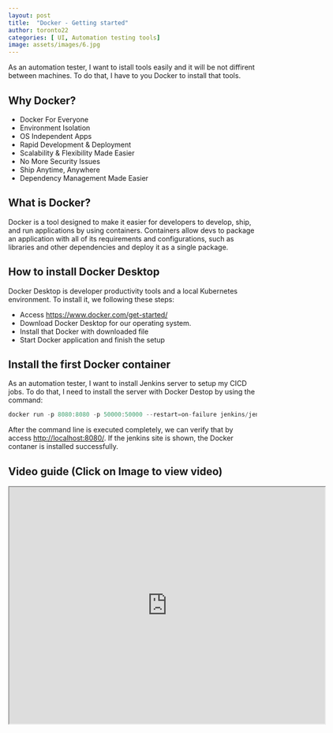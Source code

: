 ```yaml
---
layout: post
title:  "Docker - Getting started"
author: toronto22
categories: [ UI, Automation testing tools]
image: assets/images/6.jpg
---
```


As an automation tester, I want to istall tools easily and it will be not diffirent between machines. To do that, I have to you Docker to install that tools.

## Why Docker?

- Docker For Everyone
- Environment Isolation
- OS Independent Apps
- Rapid Development & Deployment
- Scalability & Flexibility Made Easier
- No More Security Issues
- Ship Anytime, Anywhere
- Dependency Management Made Easier

## What is Docker?

Docker is a tool designed to make it easier for developers to develop, ship, and run applications by using containers. Containers allow devs to package an application with all of its requirements and configurations, such as libraries and other dependencies and deploy it as a single package.

## How to install Docker Desktop

Docker Desktop is developer productivity tools and a local Kubernetes environment. To install it, we following these steps:

- Access <https://www.docker.com/get-started/>
- Download Docker Desktop for our operating system.
- Install that Docker with downloaded file
- Start Docker application and finish the setup

## Install the first Docker container

As an automation tester, I want to install Jenkins server to setup my CICD jobs. To do that, I need to install the server with Docker Destop by using the command:

```js
docker run -p 8080:8080 -p 50000:50000 --restart=on-failure jenkins/jenkins:lts-jdk11
```

After the command line is executed completely, we can verify that by access <http://localhost:8080/>. If the jenkins site is shown, the Docker contaner is installed successfully.

## Video guide (Click on Image to view video)

<iframe
    width="640"
    height="480"
    src="https://www.youtube.com/embed/CGGGqbBWKRI"
    frameborder="10"
    allow="autoplay; encrypted-media"
    allowfullscreen
>
</iframe>
